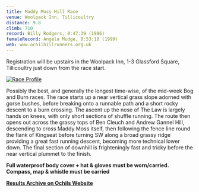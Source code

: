 ```yaml
---
title: Maddy Moss Hill Race
venue: Woolpack Inn, Tillicoultry
distance: 9.8
climb: 710
record: Billy Rodgers, 0:47:39 (1996)
femaleRecord: Angela Mudge, 0:53:10 (1999)
web: www.ochilhillrunners.org.uk
---
```

Registration will be upstairs in the Woolpack Inn, 1-3 Glassford Square, Tillicoultry just down from the race start.

[![Race Profile](http://chris-upson.com/raceprofiles/MaddyMossProfile_tn.jpg)](http://chris-upson.com/raceprofiles/MaddyMossProfile.jpg)

Possibly the best, and generally the longest time-wise, of the mid-week Bog and Burn races. The race starts up a near vertical grass slope adorned with gorse bushes, before breaking onto a runnable path and a short rocky descent to a burn crossing. The ascent up the nose of The Law is largely hands on knees, with only short sections of shuffle running. The route then opens out across the grassy tops of Ben Cleuch and Andrew Gannel Hill, descending to cross Maddy Moss itself, then following the fence line round the flank of Kingseat before turning SW along a broad grassy ridge providing a great fast running descent, becoming more technical lower down. The final section of downhill is frighteningly fast and tricky before the near vertical plummet to the finish.

**Full waterproof body cover + hat & gloves must be worn/carried. Compass, map & whistle must be carried**

[**Results Archive on Ochils Website**](http://www.ochilhillrunners.org.uk/results.aspx)